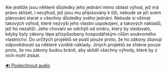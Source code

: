 
Ale jestliže jsou některé důsledky jeho jednání mimo oblast výhod, jež má právo sklízet, i nevýhod, jež jsou mu připisovány k tíži, nebude se při svém plánování starat o všechny důsledky svého jednání. Nebude si všímat takových výhod, které nezvýší jeho vlastní uspokojení, a takových nákladů, jež ho nezatíží. Jeho chování se odchýlí od směru, který by sledovalo, kdyby byly zákony lépe přizpůsobeny hospodářským cílům soukromého vlastnictví. Do určitých projektů se pustí pouze proto, že ho zákony zbavují odpovědnosti za některé vzniklé náklady. Jiných projektů se zřekne pouze proto, že mu zákony budou bránit, aby sklidil všechny výhody, které by z nich mohl získat.

[🔊 Poslechnout audio](/data/7-paragraphs/audio/chapter_126/para_005-Ale-jestlie-jsou-nkter-dsledky-jeho-jednn-mi.mp3)
